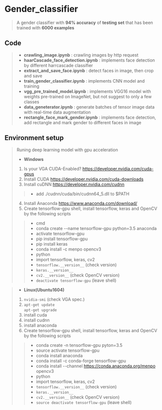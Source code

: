 # Gender_classifier
> A gender classifier with **94% accuracy** of **testing set** that has been trained with **6000 examples**
## Code
>* **crawling_image.ipynb** : crawling images by http request
>* **haarCascade_face_detection.ipynb** : implements face detection by different harrcascade classifier
>* **extract_and_save_face.ipynb** : detect faces in image, then crop and save
>* **train_gender_classifier.ipynb** : implements CNN model and training
>* **vgg_pre_trained_model.ipynb** : implements VGG16 model with weights pre-trained on ImageNet, but not suggest to only a few classes
>* **data_geneterator.ipynb** : generate batches of tensor image data with real-time data augmentation
>* **rectangle_face_mark_gender.ipynb** : implements face detection, add rectangle and mark gender to different faces in image
## Environment setup
> Runing deep learning model with gpu acceleration
>* **Windows**
>1. Is your VGA CUDA-Enabled? https://developer.nvidia.com/cuda-gpus
>2. Install CUDA https://developer.nvidia.com/cuda-downloads
>3. Install cuDNN https://developer.nvidia.com/cudnn <br />
>>* add ./cudnn/cuda/bin/cudnn64_5.dll to $PATH
>4. Install Anaconda https://www.anaconda.com/download/
>5. Create tensorflow-gpu shell, install tensorflow, keras and OpenCV by the following scripts<br />
>>* cmd 
>>* conda create --name tensorflow-gpu python=3.5 anaconda 
>>* activate tensorflow-gpu 
>>* pip install tensorflow-gpu 
>>* pip install keras 
>>* conda install -c menpo opencv3 
>>* python
>>* import tensorflow, keras, cv2
>>* `tensorflow.__version__` (check version)
>>* `keras.__version__`
>>* `cv2.__version__` (check OpenCV version)
>>* `deactivate tensorflow-gpu` (leave shell)

>* **Linux(Ubuntu1604)**
>1. `nvidia-smi` (check VGA spec.)
>2. `apt-get update` <br />
>   `apt-get upgrade`
>3. install cuda
>4. install cudnn
>5. install anaconda
>6. Create tensorflow-gpu shell, install tensorflow, keras and OpenCV by the following scripts<br />
>>* conda create -n tensorflow-gpu pyton=3.5
>>* source activate tensorflow-gpu
>>* conda install anaconda
>>* conda install -c conda-forge tensorflow-gpu
>>* conda install --channel https://conda.anaconda.org/menpo opencv3
>>* python
>>* import tensorflow, keras, cv2
>>* `tensorflow.__version__` (check version)
>>* `keras.__version__`
>>* `cv2.__version__` (check OpenCV version)
>>* `source deactivate tensorflow-gpu` (leave shell)


